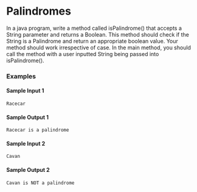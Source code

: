 
# Palindromes

In a java program, write a method called isPalindrome() that accepts a String parameter and returns a Boolean. This method should check if the String is a Palindrome and return an appropriate boolean value. Your method should work irrespective of case. In the main method, you should call the method with a user inputted String being passed into isPalindrome().

### Examples

#### Sample Input 1
```
Racecar
```
#### Sample Output 1
```
Racecar is a palindrome
```

#### Sample Input 2
```
Cavan
```

#### Sample Output 2
```
Cavan is NOT a palindrome
```
